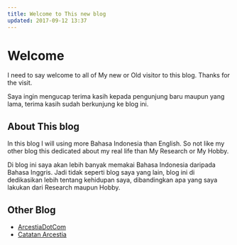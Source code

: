 ```yaml
---
title: Welcome to This new blog
updated: 2017-09-12 13:37
---
```

# Welcome

  I need to say welcome to all of My new or Old visitor to this blog. Thanks for the visit.

  Saya ingin mengucap terima kasih kepada pengunjung baru maupun yang lama, terima kasih sudah berkunjung ke blog ini.

## About This blog

  In this blog I will using more Bahasa Indonesia than English. So not like my other blog this dedicated about my real life than My Research or My Hobby.

  Di blog ini saya akan lebih banyak memakai Bahasa Indonesia daripada Bahasa Inggris. Jadi tidak seperti blog saya yang lain, blog ini di dedikasikan lebih tentang kehidupan saya, dibandingkan apa yang saya lakukan dari Research maupun Hobby.

## Other Blog
- [ArcestiaDotCom](1)
- [Catatan Arcestia](2)

[1]: https://arcestia.com/
[2]: https://catatan.arcestia.com/
